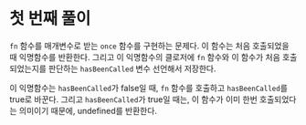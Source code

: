 # 첫 번째 풀이

`fn` 함수를 매개변수로 받는 `once` 함수를 구현하는 문제다.
이 함수는 처음 호출되었을 때 익명함수를 반환한다.
그리고 이 익명함수의 클로저에 `fn` 함수와 이 함수가 처음 호출되었는지를 판단하는 `hasBeenCalled` 변수 선언해서 저장한다.

이 익명함수는 `hasBeenCalled`가 false일 때, `fn` 함수를 호출하고 `hasBeenCalled`를 true로 바꾼다.
그리고 `hasBeenCalled`가 true일 때는, 이 함수가 이미 한번 호출되었다는 의미이기 때문에, undefined를 반환한다.
